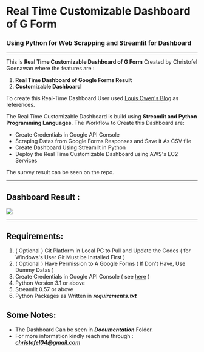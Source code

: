 # Real Time Customizable Dashboard of G Form
### Using Python for Web Scrapping and Streamlit for Dashboard
---
This is **Real Time Customizable Dashboard of G Form** Created by Christofel Goenawan where the features are :

1. **Real Time Dashboard of Google Forms Result**
2. **Customizable Dashboard**


To create this Real-Time Dashboard User used [Louis Owen's Blog](https://towardsdatascience.com/real-time-visualization-of-google-form-responses-in-streamlit-1e7fd20c6574) as references.

The Real Time Customizable Dashboard is build using **Streamlit and Python Programming Languages**.
The Workflow to Create this Dashboard are:

- Create Credentials in Google API Console
- Scraping Datas from Google Forms Responses and Save it As CSV file
- Create Dashboard Using Streamlit in Python
- Deploy the Real Time Customizable Dashboard using AWS's EC2 Services

The survey result can be seen on the repo.

---

## Dashboard Result :

![](https://github.com/christofel04/Real-Time-Customizable-Dashboard-of-G-Form/blob/master/Documentation/(GIF)%20Customizable-Dashboard-of-GForm.gif?raw=true)

---

## Requirements:
1. ( Optional ) Git Platform in Local PC to Pull and Update the Codes ( for Windows's User Git Must be Installed First )
2. ( Optional ) Have Permission to A Google Forms ( If Don't Have, Use Dummy Datas )
3. Create Credentials in Google API Console ( see [here](https://towardsdatascience.com/real-time-visualization-of-google-form-responses-in-streamlit-1e7fd20c6574) )
4. Python Version 3.1 or above
5. Streamlit 0.57 or above
6. Python Packages as Written in ***requirements.txt***


## Some Notes:

- The Dashboard Can be seen in ***Documentation*** Folder.
- For more information kindly reach me through :
***christofel04@gmail.com***
